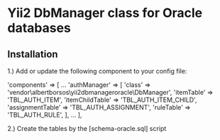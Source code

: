 Yii2 DbManager class for Oracle databases
==========================================

Installation
------------

1.) Add or update the following component to your config file:

'components' => [
	...
	'authManager' => [
		'class' => 'vendor\albertborsos\yii2dbmanageroracle\DbManager',
		'itemTable' => 'TBL_AUTH_ITEM',
		'itemChildTable' => 'TBL_AUTH_ITEM_CHILD',
		'assignmentTable' => 'TBL_AUTH_ASSIGNMENT',
		'ruleTable' => 'TBL_AUTH_RULE',
	],
	...
],

2.) Create the tables by the [schema-oracle.sql] script

